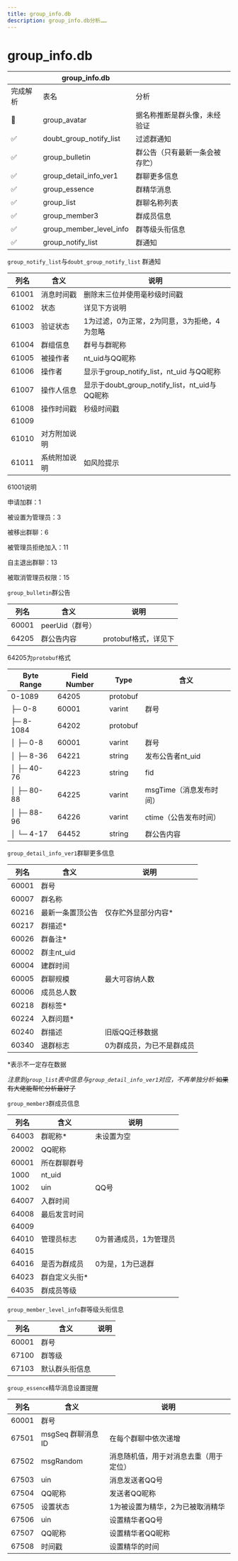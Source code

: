 ```yaml
---
title: group_info.db
description: group_info.db分析……
---
```


# group_info.db
|          | group_info.db           |                                |
| -------- | ----------------------- | ------------------------------ |
| 完成解析 | 表名                    | 分析                           |
| 🤔        | group_avatar            | 据名称推断是群头像，未经验证   |
| ✅        | doubt_group_notify_list | 过滤群通知                     |
| ✅        | group_bulletin          | 群公告（只有最新一条会被存贮） |
| ✅        | group_detail_info_ver1  | 群聊更多信息                   |
| ✅        | group_essence           | 群精华消息                     |
| ✅        | group_list              | 群聊名称列表                   |
| ✅        | group_member3           | 群成员信息                     |
| ✅        | group_member_level_info | 群等级头衔信息                 |
| ✅        | group_notify_list       | 群通知                         |

`group_notify_list`与`doubt_group_notify_list` 群通知

| 列名  | 含义         | 说明                                          |
| ----- | ------------ | --------------------------------------------- |
| 61001 | 消息时间戳   | 删除末三位并使用毫秒级时间戳                  |
| 61002 | 状态         | 详见下方说明                                  |
| 61003 | 验证状态     | 1为过滤，0为正常，2为同意，3为拒绝，4为忽略   |
| 61004 | 群组信息     | 群号与群昵称                                  |
| 61005 | 被操作者     | nt_uid与QQ昵称                                |
| 61006 | 操作者       | 显示于group_notify_list，nt_uid 与QQ昵称      |
| 61007 | 操作人信息   | 显示于doubt_group_notify_list，nt_uid与QQ昵称 |
| 61008 | 操作时间戳   | 秒级时间戳                                    |
| 61009 |              |                                               |
| 61010 | 对方附加说明 |                                               |
| 61011 | 系统附加说明 | 如风险提示                                    |

61001说明

申请加群：1

被设置为管理员：3

被移出群聊：6

被管理员拒绝加入：11

自主退出群聊：13

被取消管理员权限：15

`group_bulletin`群公告

| 列名  | 含义            | 说明                 |
| ----- | --------------- | -------------------- |
| 60001 | peerUid（群号） |                      |
| 64205 | 群公告内容      | protobuf格式，详见下 |

64205为`protobuf`格式

| Byte Range      | Field Number | Type     | 含义                    |
| --------------- | ------------ | -------- | ----------------------- |
| 0-1089          | 64205        | protobuf |                         |
| ├─ 0-8          | 60001        | varint   | 群号                    |
| ├─ 8-1084       | 64202        | protobuf |                         |
| │  ├─ 0-8       | 60001        | varint   | 群号                    |
| │  ├─ 8-36      | 64221        | string   | 发布公告者nt_uid        |
| │  ├─ 40-76     | 64223        | string   | fid                     |
| │  ├─ 80-88     | 64225        | varint   | msgTime（消息发布时间） |
| │  ├─ 88-96     | 64226        | varint   | ctime（公告发布时间）   |
| │       └─ 4-17 | 64452        | string   | 群公告内容              |

`group_detail_info_ver1`群聊更多信息

| 列名  | 含义             | 说明                      |
| ----- | ---------------- | ------------------------- |
| 60001 | 群号             |                           |
| 60007 | 群名称           |                           |
| 60216 | 最新一条置顶公告 | 仅存贮外显部分内容*       |
| 60217 | 群描述*          |                           |
| 60026 | 群备注*          |                           |
| 60002 | 群主nt_uid       |                           |
| 60004 | 建群时间         |                           |
| 60005 | 群聊规模         | 最大可容纳人数            |
| 60006 | 成员总人数       |                           |
| 60218 | 群标签*          |                           |
| 60224 | 入群问题*        |                           |
| 60240 | 群描述           | 旧版QQ迁移数据            |
| 60340 | 退群标志         | 0为群成员，为已不是群成员 |

*表示不一定存在数据

*注意到`group_list`表中信息与`group_detail_info_ver1`对应，不再单独分析*·~~如果有大佬能帮忙分析最好了~~

`group_member3`群成员信息

| 列名  | 含义          | 说明                   |
| ----- | ------------- | ---------------------- |
| 64003 | 群昵称*       | 未设置为空             |
| 20002 | QQ昵称        |                        |
| 60001 | 所在群聊群号  |                        |
| 1000  | nt_uid        |                        |
| 1002  | uin           | QQ号                   |
| 64007 | 入群时间      |                        |
| 64008 | 最后发言时间  |                        |
| 64009 |               |                        |
| 64010 | 管理员标志    | 0为普通成员，1为管理员 |
| 64015 |               |                        |
| 64016 | 是否为群成员  | 0为是，1为已退群       |
| 64023 | 群自定义头衔* |                        |
| 64035 | 群成员等级    |                        |

`group_member_level_info`群等级头衔信息

| 列名  | 含义           | 说明 |
| ----- | -------------- | ---- |
| 60001 | 群号           |      |
| 67100 | 群等级         |      |
| 67103 | 默认群头衔信息 |      |

`group_essence`精华消息设置提醒

| 列名  | 含义              | 说明                                   |
| ----- | ----------------- | -------------------------------------- |
| 60001 | 群号              |                                        |
| 67501 | msgSeq 群聊消息ID | 在每个群聊中依次递增                   |
| 67502 | msgRandom         | 消息随机值，用于对消息去重（用于定位） |
| 67503 | uin               | 消息发送者QQ号                         |
| 67504 | QQ昵称            | 发送者QQ昵称                           |
| 67505 | 设置状态          | 1为被设置为精华，2为已被取消精华       |
| 67506 | uin               | 设置精华者QQ号                         |
| 67507 | QQ昵称            | 设置精华者QQ昵称                       |
| 67508 | 时间戳            | 设置精华的时间                         |

